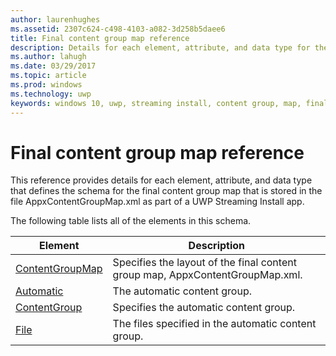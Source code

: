 ```yaml
---
author: laurenhughes
ms.assetid: 2307c624-c498-4103-a082-3d258b5daee6
title: Final content group map reference
description: Details for each element, attribute, and data type for the final content group map schema.
ms.author: lahugh
ms.date: 03/29/2017
ms.topic: article
ms.prod: windows
ms.technology: uwp
keywords: windows 10, uwp, streaming install, content group, map, final content group, automatic content group
---
```


# Final content group map reference

This reference provides details for each element, attribute, and data type that defines the schema for the final content group map that is stored in the file AppxContentGroupMap.xml as part of a UWP Streaming Install app.

The following table lists all of the elements in this schema.


| Element | Description |
|---------|-------------|
| [ContentGroupMap](element-final-contentgroupmap.md) | Specifies the layout of the final content group map, AppxContentGroupMap.xml. |
| [Automatic](element-final-automatic.md) | The automatic content group. |
| [ContentGroup](element-final-automatic-contentgroup.md) | Specifies the automatic content group. |
| [File](element-final-automatic-file.md) | The files specified in the automatic content group. |
